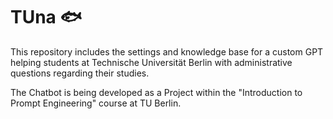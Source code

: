 # TUna 🐟

This repository includes the settings and knowledge base for a custom GPT helping students at Technische Universität Berlin with administrative questions regarding their studies.

The Chatbot is being developed as a Project within the "Introduction to Prompt Engineering" course at TU Berlin.
